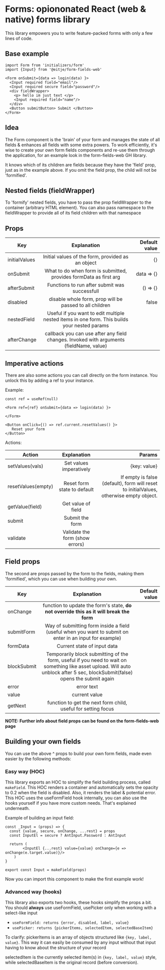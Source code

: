 # Forms: opiononated React (web & native) forms library

This library empowers you to write feature-packed forms with only a few lines of code.

## Base example

```
import Form from 'initializers/form'
import {Input} from '@eitje/form-fields-web'

<Form onSubmit={data => login(data) }>
  <Input required field="email"/>
  <Input required secure field="password"/>
  <div fieldWrapper>
    <p> hello im just text </p>
    <Input required field="name"/>
  </div>
  <Button submitButton> Submit </Button>
</Form>
```             

## Idea

The Form component is the 'brain' of your form and manages the state of all fields & enhances all fields with some extra powers. 
To work efficiently, it's wise to create your own form fields components and re-use them through the application, 
for an example look in the form-fields-web GH library.

It knows which of its children are fields because they have the 'field' prop, just as in the example above. 
If you omit the field prop, the child will not be 'formified'. 

## Nested fields (fieldWrapper)

To 'formify' nested fields, you have to pass the prop fieldWrapper to the container (arbitrary HTML element). You can also pass namespace to the fieldWrapper to provide all of its field children with that namespace

## Props

| Key        | Explanation           | Default value  |
| ------------- |:-------------:| -----:|
| initialValues     | Initial values of the form, provided as an object | {}  |
| onSubmit    | What to do when form is submitted, provides formData as first arg     | data => {}    |
| afterSubmit | Functions to run after submit was successfull    | () => {}    |
| disabled | disable whole form, prop will be passed to all children    | false    |
| nestedField | Useful if you want to edit multiple nested items in one form. This builds your nested params  |     |
| afterChange | callback you can use after any field changes. Invoked with arguments (fieldName, value)  |    |



## Imperative actions

There are also some actions you can call directly on the form instance. You unlock this by adding a ref to your instance.

Example:

```
const ref = useRef(null)

<Form ref={ref} onSubmit={data => login(data) }>

</Form>

<Button onClick={() => ref.current.resetValues() }> 
   Reset your form
</Button>
```

Actions:

| Action        | Explanation           | Params  |
| ------------- |:-------------:| -----:|
| setValues(vals)     | Set values imperatively   | {key: value}   |
| resetValues(empty) | Reset form state to default    | If empty is false (default), form will reset to initialValues, otherwise empty object.   |
| getValue(field)    |  Get value of field |  |
| submit | Submit the form     |     |
| validate | Validate the form (show errors) |     |



## Field props



The second are props passed by the form to the fields, making them 'formified', which you can use when building your own. 

| Key        | Explanation           | Default value  |
| ------------- |:-------------:| -----:|
| onChange     | function to update the form's state, **do not override this as it will break the form** |   |
| submitForm    | Way of submitting form inside a field (useful when you want to submit on enter in an input for example)     |   |
| formData | Current state of input data    |     |
| blockSubmit | Temporarily block submitting of the form, useful if you need to wait on something like asset upload. Will auto unblock after 5 sec, blockSubmit(false) opens the submit again     |     |
| error | error text |     |
| value | current value |     |
| getNext | function to get the next form child, useful for setting focus |     |

__NOTE: Further info about field props can be found on the form-fields-web page__ 



## Building your own fields

You can use the above ^ props to build your own form fields, made even easier by the following methods:

### Easy way (HOC)

This library exports an HOC to  simplify the field building process, called `makeField`. 
This HOC renders a container and automatically sets the opacity to 0.2 when the field is disabled. Also, it renders the label & potential error.
This HOC uses the useFormField hook internally, you can also use the hooks yourself if you have more custom needs. That's explained underneath.


Example of building an input field:

```
const _Input = (props) => {
  const {value, secure, onChange, ...rest} = props
  const InputEl = secure ? AntInput.Password : AntInput

  return (
        <InputEl {...rest} value={value} onChange={e => onChange(e.target.value)}/>
    )
}

export const Input = makeField(props) 
```

Now you can import this component to make the first example work! 

### Advanced way (hooks)

This library also exports two hooks, these hooks simplify the props a bit.
You should __always__ use useFormField, usePicker only when working with a select-like input

- `useFormField: returns {error, disabled, label, value} `
- `usePicker: returns {pickerItems, selectedItem, selectedBaseItem}`

To clarify: pickerItems is an array of objects structured like `{key, label, value}`.
This way it can easily be consumed by any input without that input having to know about the structure of your record

selectedItem is the currently selected item(s) in `{key, label, value}` style, while selectedBaseItem is the original record (before conversion).







